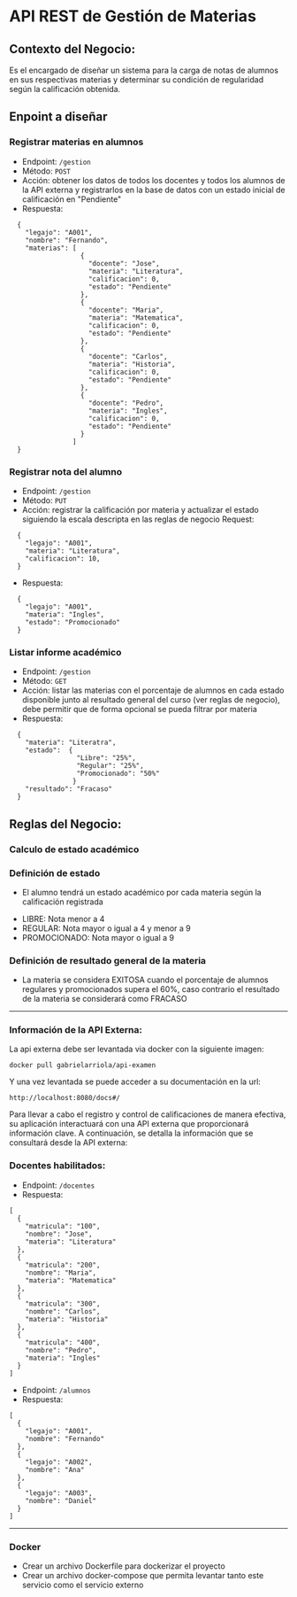 # API REST de Gestión de Materias

## Contexto del Negocio:
Es el encargado de diseñar un sistema para la carga de notas de alumnos en sus respectivas materias y determinar su condición de regularidad según la calificación obtenida.

## Enpoint a diseñar

### Registrar materias en alumnos

- Endpoint: ```/gestion```
- Método: ```POST```
- Acción: obtener los datos de todos los docentes y todos los alumnos de la API externa y registrarlos en la base de datos con un estado inicial de calificación en "Pendiente"
- Respuesta:
```
  {
    "legajo": "A001",
    "nombre": "Fernando",
    "materias": [
                  {
                    "docente": "Jose",
                    "materia": "Literatura",
                    "calificacion": 0,
                    "estado": "Pendiente"
                  },
                  {
                    "docente": "Maria",
                    "materia": "Matematica",
                    "calificacion": 0,
                    "estado": "Pendiente"
                  },
                  {
                    "docente": "Carlos",
                    "materia": "Historia",
                    "calificacion": 0,
                    "estado": "Pendiente"
                  },
                  {
                    "docente": "Pedro",
                    "materia": "Ingles",
                    "calificacion": 0,
                    "estado": "Pendiente"
                  }
                ]
  }
```

### Registrar nota del alumno 

- Endpoint: ```/gestion```
- Método: ```PUT```
- Acción: registrar la calificación por materia y actualizar el estado siguiendo la escala descripta en las reglas de negocio
 Request:
```
  {
    "legajo": "A001",
    "materia": "Literatura",
    "calificacion": 10,
  }
```
- Respuesta:
```
  {
    "legajo": "A001",
    "materia": "Ingles",
    "estado": "Promocionado"
  }
```

### Listar informe académico 

- Endpoint: ```/gestion```
- Método: ```GET```
- Acción: listar las materias con el porcentaje de alumnos en cada estado disponible junto al resultado general del curso (ver reglas de negocio), debe permitir que de forma opcional se pueda filtrar por materia
- Respuesta:
```
  {
    "materia": "Literatra",
    "estado":  {
                 "Libre": "25%",
                 "Regular": "25%",
                 "Promocionado": "50%"
                }
    "resultado": "Fracaso"
  }
```

## Reglas del Negocio:

### Calculo de estado académico

### Definición de estado
- El alumno tendrá un estado académico por cada materia según la calificación registrada

* LIBRE: Nota menor a 4
* REGULAR: Nota mayor o igual a 4 y menor a 9
* PROMOCIONADO: Nota mayor o igual a 9

### Definición de resultado general de la materia
- La materia se considera EXITOSA cuando el porcentaje de alumnos regulares y promocionados supera el 60%, caso contrario el resultado de la materia se considerará como FRACASO

---

### Información de la API Externa:

La api externa debe ser levantada via docker con la siguiente imagen:

``` docker pull gabrielarriola/api-examen ```

Y una vez levantada se puede acceder a su documentación en la url:

``` http://localhost:8080/docs#/ ```

Para llevar a cabo el registro y control de calificaciones de manera efectiva,
su aplicación interactuará con una API externa que proporcionará información clave.
A continuación, se detalla la información que se consultará desde la API externa:

### Docentes habilitados:

- Endpoint: ```/docentes```
- Respuesta:
```
[
  {
    "matricula": "100",
    "nombre": "Jose",
    "materia": "Literatura"
  },
  {
    "matricula": "200",
    "nombre": "Maria",
    "materia": "Matematica"
  },
  {
    "matricula": "300",
    "nombre": "Carlos",
    "materia": "Historia"
  },
  {
    "matricula": "400",
    "nombre": "Pedro",
    "materia": "Ingles"
  }
]
```


- Endpoint: ```/alumnos```
- Respuesta:
```
[
  {
    "legajo": "A001",
    "nombre": "Fernando"
  },
  {
    "legajo": "A002",
    "nombre": "Ana"
  },
  {
    "legajo": "A003",
    "nombre": "Daniel"
  }
]
```
---
### Docker 
- Crear un archivo Dockerfile para dockerizar el proyecto
- Crear un archivo docker-compose que permita levantar tanto este servicio como el servicio externo
